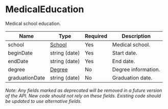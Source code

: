 # MedicalEducation

Medical school education.

| Name | Type | Required | Description |
| - | - | - | - |
| school | [School](school.md) | Yes | Medical school. |
| beginDate | string (date) | Yes | Start date. |
| endDate | string (date) | Yes | End date. |
| degree | [Degree](degree.md) | No | Degree information. |
| graduationDate | string (date) | No | Graduation date. |

*Note: Any fields marked as deprecated will be removed in a future version of the API. New code should not rely on these fields. Existing code should be updated to use alternative fields.*
